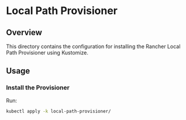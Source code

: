 # Local Path Provisioner

## Overview
This directory contains the configuration for installing the Rancher Local Path Provisioner using Kustomize.

## Usage

### Install the Provisioner
Run:
```bash
kubectl apply -k local-path-provisioner/
